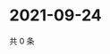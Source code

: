 # 2021-09-24

共 0 条

<!-- BEGIN WEIBO -->
<!-- 最后更新时间 Fri Sep 24 2021 17:13:41 GMT+0800 (China Standard Time) -->

<!-- END WEIBO -->
